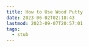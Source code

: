 ```yaml
---
title: How to Use Wood Putty
date: 2023-06-02T02:18:43
lastmod: 2023-09-07T20:57:01
tags:
  - stub
---
```

